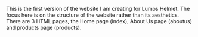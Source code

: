 This is the first version of the website I am creating for Lumos Helmet. The focus here is on the structure of the website rather than its aesthetics. There are 3 HTML pages, the Home page (index), About Us page (aboutus) and products page (products). 